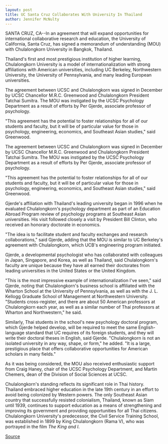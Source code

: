 ```yaml
---
layout: post
title: UC Santa Cruz Collaborates With University In Thailand
author: Jennifer McNulty
---
```


SANTA CRUZ, CA--In an agreement that will expand opportunities for international collaborative research and education, the University of California, Santa Cruz, has signed a memorandum of understanding (MOU) with Chulalongkorn University in Bangkok, Thailand.

Thailand's first and most prestigious institution of higher learning, Chulalongkorn University is a model of internationalization with strong affiliations with American universities, including UC Berkeley, Northwestern University, the University of Pennsylvania, and many leading European universities.

The agreement between UCSC and Chulalongkorn was signed in December by UCSC Chancellor M.R.C. Greenwood and Chulalongkorn President Tatchai Sumitra. The MOU was instigated by the UCSC Psychology Department as a result of efforts by Per Gjerde, associate professor of psychology.

"This agreement has the potential to foster relationships for all of our students and faculty, but it will be of particular value for those in psychology, engineering, economics, and Southeast Asian studies," said Greenwood.

The agreement between UCSC and Chulalongkorn was signed in December by UCSC Chancellor M.R.C. Greenwood and Chulalongkorn President Tatchai Sumitra. The MOU was instigated by the UCSC Psychology Department as a result of efforts by Per Gjerde, associate professor of psychology.

"This agreement has the potential to foster relationships for all of our students and faculty, but it will be of particular value for those in psychology, engineering, economics, and Southeast Asian studies," said Greenwood.

Gjerde's affiliation with Thailand's leading university began in 1996 when he evaluated Chulalongkorn's psychology department as part of an Education Abroad Program review of psychology programs at Southeast Asian universities. His visit followed closely a visit by President Bill Clinton, who received an honorary doctorate in economics.

"The idea is to facilitate student and faculty exchanges and research collaborations," said Gjerde, adding that the MOU is similar to UC Berkeley's agreement with Chulalongkorn, which UCB's engineering program initiated.

Gjerde, a developmental psychologist who has collaborated with colleagues in Japan, Singapore, and Korea, as well as Thailand, said Chulalongkorn's faculty are unique because they have all earned their doctorates from leading universities in the United States or the United Kingdom.

"This is the most impressive example of internationalization I've seen," said Gjerde, noting that Chulalongkorn's business school is affiliated with the Wharton School at the University of Pennsylvania, as well as with the J. L. Kellogg Graduate School of Management at Northwestern University. "Students cross-register, and there are about 50 American professors at Chulalongkorn each year, as well as a similar number of Thai professors at Wharton and Northwestern," he said.

Similarly, Thai students in the school's new psychology doctoral program, which Gjerde helped develop, will be required to meet the same English-language standard that UC requires of its foreign students, and they will write their doctoral theses in English, said Gjerde. "Chulalongkorn is not an isolated university in any way, shape, or form," he added. "It is a large, prestigious place that offers collaborative opportunities for American scholars in many fields."

As it was being considered, the MOU also received enthusiastic support from Craig Haney, chair of the UCSC Psychology Department, and Martin Chemers, dean of the Division of Social Sciences at UCSC.

Chulalongkorn's standing reflects its significant role in Thai history. Thailand embraced higher education in the late 19th century in an effort to avoid being colonized by Western powers. The only Southeast Asian country that successfully resisted colonialism, Thailand, known as Siam until 1939, continues to support education as a means of strengthening and improving its government and providing opportunities for all Thai citizens. Chulalongkorn University's predecessor, the Civil Service Training School, was established in 1899 by King Chulalongkorn (Rama V), who was portrayed in the film _The King and I_.

[Source](http://www1.ucsc.edu/news_events/press_releases/01-02/thailand.html "Permalink to UCSC Press Release:UCSC collaborates with university in Thailand")
